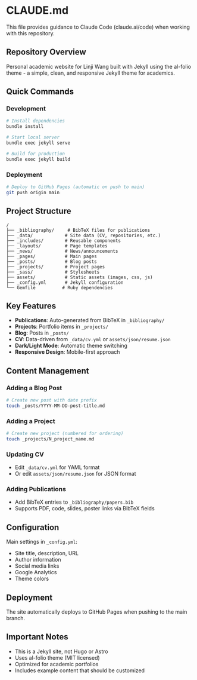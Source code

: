 # CLAUDE.md

This file provides guidance to Claude Code (claude.ai/code) when working with this repository.

## Repository Overview

Personal academic website for Linji Wang built with Jekyll using the al-folio theme - a simple, clean, and responsive Jekyll theme for academics.

## Quick Commands

### Development
```bash
# Install dependencies
bundle install

# Start local server
bundle exec jekyll serve

# Build for production
bundle exec jekyll build
```

### Deployment
```bash
# Deploy to GitHub Pages (automatic on push to main)
git push origin main
```

## Project Structure

```
/
├── _bibliography/     # BibTeX files for publications
├── _data/            # Site data (CV, repositories, etc.)
├── _includes/        # Reusable components
├── _layouts/         # Page templates
├── _news/            # News/announcements
├── _pages/           # Main pages
├── _posts/           # Blog posts
├── _projects/        # Project pages
├── _sass/            # Stylesheets
├── assets/           # Static assets (images, css, js)
├── _config.yml       # Jekyll configuration
└── Gemfile          # Ruby dependencies
```

## Key Features

- **Publications**: Auto-generated from BibTeX in `_bibliography/`
- **Projects**: Portfolio items in `_projects/`
- **Blog**: Posts in `_posts/`
- **CV**: Data-driven from `_data/cv.yml` or `assets/json/resume.json`
- **Dark/Light Mode**: Automatic theme switching
- **Responsive Design**: Mobile-first approach

## Content Management

### Adding a Blog Post
```bash
# Create new post with date prefix
touch _posts/YYYY-MM-DD-post-title.md
```

### Adding a Project
```bash
# Create new project (numbered for ordering)
touch _projects/N_project_name.md
```

### Updating CV
- Edit `_data/cv.yml` for YAML format
- Or edit `assets/json/resume.json` for JSON format

### Adding Publications
- Add BibTeX entries to `_bibliography/papers.bib`
- Supports PDF, code, slides, poster links via BibTeX fields

## Configuration

Main settings in `_config.yml`:
- Site title, description, URL
- Author information
- Social media links
- Google Analytics
- Theme colors

## Deployment

The site automatically deploys to GitHub Pages when pushing to the main branch.

## Important Notes

- This is a Jekyll site, not Hugo or Astro
- Uses al-folio theme (MIT licensed)
- Optimized for academic portfolios
- Includes example content that should be customized